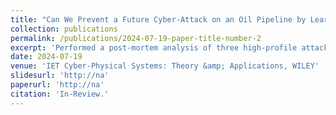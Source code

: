 ```yaml
---
title: "Can We Prevent a Future Cyber-Attack on an Oil Pipeline by Learning from Similar Incidents?"
collection: publications
permalink: /publications/2024-07-19-paper-title-number-2
excerpt: 'Performed a post-mortem analysis of three high-profile attacks across varied contexts, demonstrating the potential for these insights to be utilized in the proactive prevention of future cyber threats.'
date: 2024-07-19
venue: 'IET Cyber-Physical Systems: Theory &amp; Applications, WILEY'
slidesurl: 'http://na'
paperurl: 'http://na'
citation: 'In-Review.'
---
```


